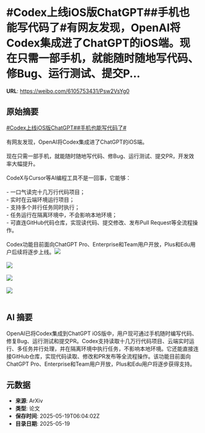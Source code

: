 # #Codex上线iOS版ChatGPT##手机也能写代码了#有网友发现，OpenAI将Codex集成进了ChatGPT的iOS端。现在只需一部手机，就能随时随地写代码、修Bug、运行测试、提交P...

**URL**: https://weibo.com/6105753431/Psw2VsYg0

## 原始摘要

<a href="https://m.weibo.cn/search?containerid=231522type%3D1%26t%3D10%26q%3D%23Codex%E4%B8%8A%E7%BA%BFiOS%E7%89%88ChatGPT%23&amp;extparam=%23Codex%E4%B8%8A%E7%BA%BFiOS%E7%89%88ChatGPT%23" data-hide=""><span class="surl-text">#Codex上线iOS版ChatGPT#</span></a><a href="https://m.weibo.cn/search?containerid=231522type%3D1%26t%3D10%26q%3D%23%E6%89%8B%E6%9C%BA%E4%B9%9F%E8%83%BD%E5%86%99%E4%BB%A3%E7%A0%81%E4%BA%86%23&amp;extparam=%23%E6%89%8B%E6%9C%BA%E4%B9%9F%E8%83%BD%E5%86%99%E4%BB%A3%E7%A0%81%E4%BA%86%23" data-hide=""><span class="surl-text">#手机也能写代码了#</span></a><br><br>有网友发现，OpenAI将Codex集成进了ChatGPT的iOS端。<br><br>现在只需一部手机，就能随时随地写代码、修Bug、运行测试、提交PR，开发效率大幅提升。<br><br>CodeX与Cursor等AI编程工具不是一回事，它能够：  <br><br>- 一口气读完十几万行代码项目；<br>- 实时在云端环境运行项目；<br>- 支持多个并行任务同时执行；  <br>- 任务运行在隔离环境中，不会影响本地环境；  <br>- 可直连GitHub代码仓库，实现读代码、提交修改、发布Pull Request等全流程操作。<br><br>Codex功能目前面向ChatGPT Pro、Enterprise和Team用户开放，Plus和Edu用户后续将逐步上线。<img style="" src="https://tvax2.sinaimg.cn/large/006Fd7o3gy1i1kljmsde2j30ku112tdh.jpg" referrerpolicy="no-referrer"><br><br><img style="" src="https://tvax2.sinaimg.cn/large/006Fd7o3gy1i1kljo6ipfj30ku1120w9.jpg" referrerpolicy="no-referrer"><br><br><img style="" src="https://tvax2.sinaimg.cn/large/006Fd7o3gy1i1kljpvcejj30ku112jwy.jpg" referrerpolicy="no-referrer"><br><br><img style="" src="https://tvax2.sinaimg.cn/large/006Fd7o3gy1i1kljr3f1dj30ku05zq3h.jpg" referrerpolicy="no-referrer"><br><br>

## AI 摘要

OpenAI已将Codex集成到ChatGPT iOS版中，用户现可通过手机随时编写代码、修复Bug、运行测试和提交PR。Codex支持读取十几万行代码项目、云端实时运行、多任务并行处理，并在隔离环境中执行任务，不影响本地环境。它还能直接连接GitHub仓库，实现代码读取、修改和PR发布等全流程操作。该功能目前面向ChatGPT Pro、Enterprise和Team用户开放，Plus和Edu用户将逐步获得支持。

## 元数据

- **来源**: ArXiv
- **类型**: 论文
- **保存时间**: 2025-05-19T06:04:02Z
- **目录日期**: 2025-05-19

